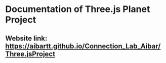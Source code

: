 
# Documentation of Three.js Planet Project

## Website link: https://aibartt.github.io/Connection_Lab_Aibar/Three.jsProject
